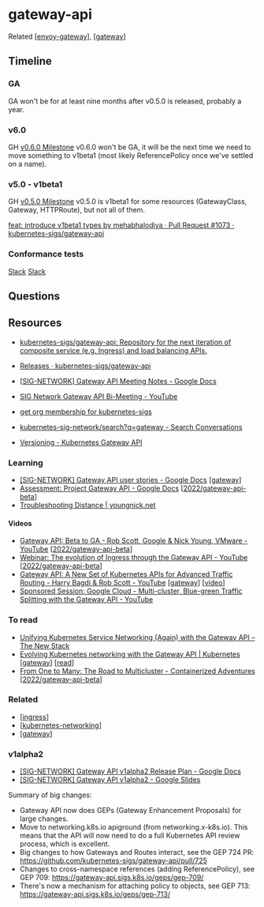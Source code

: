 # gateway-api

Related [[envoy-gateway]], [[gateway]]
## Timeline
### GA
GA won't be for at least nine months after v0.5.0 is released, probably a year.
### v6.0
GH [v0.6.0 Milestone](https://github.com/kubernetes-sigs/gateway-api/milestone/6)
v0.6.0 won't be GA, it will be the next time we need to move something to v1beta1 (most likely ReferencePolicy once we've settled on a name).
### v5.0 - v1beta1
GH [v0.5.0 Milestone](https://github.com/kubernetes-sigs/gateway-api/milestone/5)
v0.5.0 is v1beta1 for some resources (GatewayClass, Gateway, HTTPRoute), but not all of them.

[feat: introduce v1beta1 types by mehabhalodiya · Pull Request #1073 · kubernetes-sigs/gateway-api](https://github.com/kubernetes-sigs/gateway-api/pull/1073?w=1)
### Conformance tests

[Slack](https://kubernetes.slack.com/archives/CR0H13KGA/p1647527392531919)
[Slack](https://kubernetes.slack.com/archives/CR0H13KGA/p1648051661322509)



## Questions


## Resources
- [kubernetes-sigs/gateway-api: Repository for the next iteration of composite service (e.g. Ingress) and load balancing APIs.](https://github.com/kubernetes-sigs/gateway-api)
- [Releases · kubernetes-sigs/gateway-api](https://github.com/kubernetes-sigs/gateway-api/releases)
- [\[SIG-NETWORK\] Gateway API Meeting Notes - Google Docs](https://docs.google.com/document/d/1eg-YjOHaQ7UD28htdNxBR3zufebozXKyI28cl2E11tU/edit)
- [SIG Network Gateway API Bi-Meeting - YouTube](https://www.youtube.com/playlist?list=PL69nYSiGNLP1GgO7k02ipPGZUFpSzGaHH)
- [get org membership for kubernetes-sigs](https://github.com/kubernetes/community/blob/master/community-membership.md#member)


- [kubernetes-sig-network/search?q=gateway - Search Conversations](https://groups.google.com/g/kubernetes-sig-network/search?q=gateway)


- [Versioning - Kubernetes Gateway API](https://gateway-api.sigs.k8s.io/concepts/versioning/)

### Learning
- [\[SIG-NETWORK\] Gateway API user stories - Google Docs](https://docs.google.com/document/d/1OAzVO0HfmF4qD8AW41_eeUY0KP6xjqghusUVwhp4BNg/edit?pli=1#heading=h.nd4ieigrfasq) [[gateway]]
- [Assessment: Project Gateway API - Google Docs](https://docs.google.com/document/d/1qeSwZ4WVevybTQoL5hG20Dcsh2qMzyPKv-z7qM3ho1c/edit) [[2022/gateway-api-beta]]
- [Troubleshooting Distance | youngnick.net](https://youngnick.net/post/troubleshooting-distance/)

#### Videos
- [Gateway API: Beta to GA - Rob Scott, Google & Nick Young, VMware - YouTube](https://www.youtube.com/watch?v=YPiuicxC8UU) [[2022/gateway-api-beta]]
- [Webinar: The evolution of Ingress through the Gateway API - YouTube](https://www.youtube.com/watch?v=IGymKBPyBVw) [[2022/gateway-api-beta]]
- [Gateway API: A New Set of Kubernetes APIs for Advanced Traffic Routing - Harry Bagdi & Rob Scott - YouTube](https://www.youtube.com/watch?v=lCRuzWFJBO0) [[gateway]] [[video]]
- [Sponsored Session: Google Cloud - Multi-cluster, Blue-green Traffic Splitting with the Gateway API - YouTube](https://www.youtube.com/watch?v=vs8YrjdRJJU)

### To read
- [Unifying Kubernetes Service Networking (Again) with the Gateway API – The New Stack](https://thenewstack.io/unifying-kubernetes-service-networking-again-with-the-gateway-api/)
- [Evolving Kubernetes networking with the Gateway API | Kubernetes](https://kubernetes.io/blog/2021/04/22/evolving-kubernetes-networking-with-the-gateway-api/) [[gateway]] [[read]]
- [From One to Many: The Road to Multicluster - Containerized Adventures](http://kaslin.rocks/from-one-to-many-the-road-to-multicluster/) [[2022/gateway-api-beta]]

### Related
- [[ingress]]
- [[kubernetes-networking]]
- [[gateway]]
### v1alpha2
- [\[SIG-NETWORK\] Gateway API v1alpha2 Release Plan - Google Docs](https://docs.google.com/document/d/1S5PH72QFIGdYSeinBIIha4Wmnse2l9KQRA-hRzJpNWk/edit)
- [\[SIG-NETWORK\] Gateway API v1alpha2 - Google Slides](https://docs.google.com/presentation/d/1GpvHDSrF-p8xlukXBz4RlVxlxWjDMi8TUhVPPzwa4U8/edit?resourcekey=0-7b8zugLLjBEu2-rTTt85qw#slide=id.p)

Summary of big changes:
- Gateway API now does GEPs (Gateway Enhancement Proposals) for large changes.
- Move to networking.k8s.io apiground (from networking.x-k8s.io). This means that the API will now need to do a full Kubernetes API review process, which is excellent.
- Big changes to how Gateways and Routes interact, see the GEP 724 PR: https://github.com/kubernetes-sigs/gateway-api/pull/725
- Changes to cross-namespace references (adding ReferencePolicy), see GEP 709: https://gateway-api.sigs.k8s.io/geps/gep-709/
- There's now a mechanism for attaching policy to objects, see GEP 713: https://gateway-api.sigs.k8s.io/geps/gep-713/

[//begin]: # "Autogenerated link references for markdown compatibility"
[envoy-gateway]: envoy-gateway.md "envoy gateway"
[gateway]: ../learning/gateway.md "gateway"
[2022/gateway-api-beta]: ../scrapbook/2022/gateway-api-beta.md "gateway-api beta"
[video]: ../learning/video.md "video"
[read]: ../learning/read.md "read"
[ingress]: ../learning/ingress.md "ingress"
[kubernetes-networking]: ../learning/kubernetes-networking.md "kubernetes networking"
[//end]: # "Autogenerated link references"